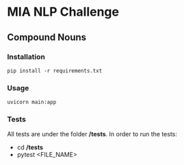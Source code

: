 # MIA NLP Challenge
## Compound Nouns
### Installation
`pip install -r requirements.txt`
### Usage
`uvicorn main:app`
### Tests
All tests are under the folder **/tests**. In order to run the tests:
* cd **/tests**
* pytest <FILE_NAME>
